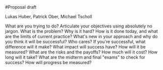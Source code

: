 #Proposal draft

Lukas Huber, Patrick Ober, Michael Tscholl


What are you trying to do? Articulate your objectives using absolutely no jargon.  What is the problem?  Why is it hard?
How is it done today, and what are the limits of current practice?
What's new in your approach and why do you think it will be successful?
Who cares?
If you're successful, what difference will it make?   What impact will success have?  How will it be measured?
What are the risks and the payoffs?
How much will it cost?
How long will it take?
What are the midterm and final "exams" to check for success?  How will progress be measured?